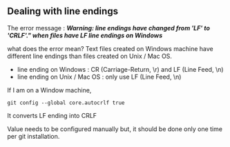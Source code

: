 Dealing with line endings
-------------------------------
The error message : 
***Warning: line endings have changed from 'LF' to 'CRLF'." when files have LF line endings on Windows***


what does the error mean?
Text files created on Windows machine have different line endings than files created on Unix / Mac OS.
- line ending on Windows : CR (Carriage-Return, \r) and LF (Line Feed, \n)
- line ending on Unix / Mac OS : only use LF (Line Feed, \n)



If I am on a Window machine, 

    git config --global core.autocrlf true

It converts LF ending into CRLF



Value needs to be configured manually but, it should be done only one time per git installation.